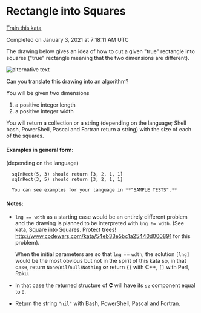 # Rectangle into Squares

[Train this kata](https://www.codewars.com/kata/55466989aeecab5aac00003e)

Completed on January 3, 2021 at 7:18:11 AM UTC

The drawing below gives an idea of how to cut a given "true" rectangle into squares ("true" rectangle meaning that the two dimensions are different).

![alternative text](https://i.imgur.com/lk5vJ7sm.jpg)

Can you translate this drawing into an algorithm?

You will be given two dimensions 

1. a positive integer length
2. a positive integer width

You will return a collection or a string (depending on the language; Shell bash, PowerShell, Pascal and Fortran return a string) with the size of each of the  squares.
#### Examples in general form:
(depending on the language)
```
  sqInRect(5, 3) should return [3, 2, 1, 1]
  sqInRect(3, 5) should return [3, 2, 1, 1]
  
  You can see examples for your language in **"SAMPLE TESTS".**
```

#### Notes:
- `lng == wdth` as a starting case would be an entirely different problem and the drawing is planned to be interpreted with `lng != wdth`. (See kata, Square into Squares. Protect trees! http://www.codewars.com/kata/54eb33e5bc1a25440d000891 for this problem). 

  When the initial parameters are so that `lng` == `wdth`, the solution `[lng]` would be the most obvious but not in the spirit of this kata   so, in that case, return `None`/`nil`/`null`/`Nothing` **or**
  return `{}` with C++, `[]` with Perl, Raku.
 - In that case the returned structure of **C** will have its `sz` component equal to `0`. 
 - Return the string `"nil"` with Bash, PowerShell, Pascal and Fortran.



